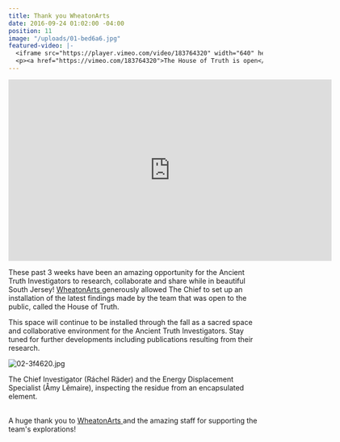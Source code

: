 ```yaml
---
title: Thank you WheatonArts
date: 2016-09-24 01:02:00 -04:00
position: 11
image: "/uploads/01-bed6a6.jpg"
featured-video: |-
  <iframe src="https://player.vimeo.com/video/183764320" width="640" height="360" frameborder="0" webkitallowfullscreen mozallowfullscreen allowfullscreen></iframe>
  <p><a href="https://vimeo.com/183764320">The House of Truth is open</a> from <a href="https://vimeo.com/user43661355">R&aacute;chel R&auml;der, C.I.</a> on <a href="https://vimeo.com">Vimeo</a>.</p>
---
```


<iframe src="https://player.vimeo.com/video/183764320" width="640" height="360" frameborder="0" webkitallowfullscreen mozallowfullscreen allowfullscreen></iframe>

These past 3 weeks have been an amazing opportunity for the Ancient Truth Investigators to research, collaborate and share while in beautiful South Jersey! [WheatonArts   ](http://www.wheatonarts.org/)generously allowed The Chief to set up an installation of the latest findings made by the team that was open to the public, called the House of Truth.

This space will continue to be installed through the fall as a sacred space and collaborative environment for the Ancient Truth Investigators. Stay tuned for further developments including publications resulting from their research.

![02-3f4620.jpg](/uploads/02-3f4620.jpg)

The Chief Investigator (Ráchel Räder) and the Energy Displacement Specialist (Åmy Lêmaire), inspecting the residue from an encapsulated element.

\
A huge thank you to [WheatonArts ](http://www.wheatonarts.org/)and the amazing staff for supporting the team's explorations!